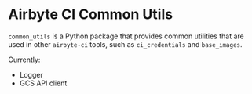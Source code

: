 # Airbyte CI Common Utils

`common_utils` is a Python package that provides common utilities that are used in other
`airbyte-ci` tools, such as `ci_credentials` and `base_images`.

Currently:

- Logger
- GCS API client
